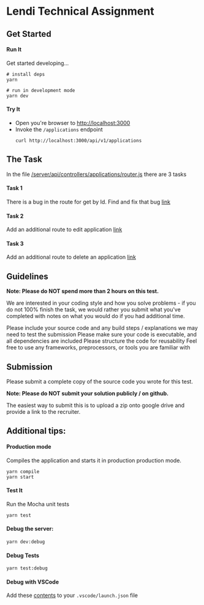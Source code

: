 # Lendi Technical Assignment

## Get Started

#### Run It

Get started developing...

```shell
# install deps
yarn

# run in development mode
yarn dev
```


#### Try It

- Open you're browser to [http://localhost:3000](http://localhost:3000)
- Invoke the `/applications` endpoint
  ```shell
  curl http://localhost:3000/api/v1/applications
  ```


## The Task

In the file [/server/api/controllers/applications/router.js](/server/api/controllers/applications/router.js) there are 3 tasks

#### Task 1
There is a bug in the route for get by Id. Find and fix that bug
[link](https://github.com/AllanCrain/lendi-api-test/blob/988dab7ae52acdd726169ee030cb1976e4b347bc/server/api/controllers/applications/router.js#L8)

#### Task 2
Add an additional route to edit application
[link](https://github.com/AllanCrain/lendi-api-test/blob/988dab7ae52acdd726169ee030cb1976e4b347bc/server/api/controllers/applications/router.js#L9)

#### Task 3
Add an additional route to delete an application
[link](https://github.com/AllanCrain/lendi-api-test/blob/988dab7ae52acdd726169ee030cb1976e4b347bc/server/api/controllers/applications/router.js#L10)

## Guidelines

**Note: Please do NOT spend more than 2 hours on this test.**

We are interested in your coding style and how you solve problems - if you do not 100% finish the task, 
we would rather you submit what you've completed with notes on what you would do if you had additional
time.

Please include your source code and any build steps / explanations we may need to test the submission
Please make sure your code is executable, and all dependencies are included
Please structure the code for reusability
Feel free to use any frameworks, preprocessors, or tools you are familiar with


## Submission
Please submit a complete copy of the source code you wrote for this test.

**Note: Please do NOT submit your solution publicly / on github.**

The easiest way to submit this is to upload a zip onto google drive and provide a link to the recruiter.





## Additional tips:

#### Production mode
Compiles the application and starts it in production production mode.

```shell
yarn compile
yarn start
```

#### Test It

Run the Mocha unit tests

```shell
yarn test
```

#### Debug the server:

```
yarn dev:debug
```

#### Debug Tests

```
yarn test:debug
```

#### Debug with VSCode

Add these [contents](https://github.com/cdimascio/generator-express-no-stress/blob/next/assets/.vscode/launch.json) to your `.vscode/launch.json` file
